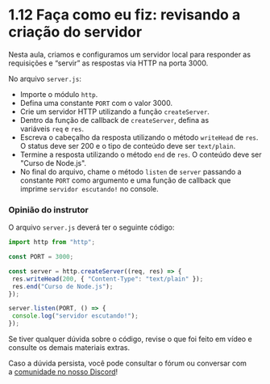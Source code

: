 # 1.12 Faça como eu fiz: revisando a criação do servidor
Nesta aula, criamos e configuramos um servidor local para responder as requisições e “servir” as respostas via HTTP na porta 3000.

No arquivo `server.js`:

- Importe o módulo `http`.
- Defina uma constante `PORT` com o valor 3000.
- Crie um servidor HTTP utilizando a função `createServer`.
- Dentro da função de callback de `createServer`, defina as variáveis `req` e `res`.
- Escreva o cabeçalho da resposta utilizando o método `writeHead` de `res`. O status deve ser 200 e o tipo de conteúdo deve ser `text/plain`.
- Termine a resposta utilizando o método `end` de `res`. O conteúdo deve ser "Curso de Node.js".
- No final do arquivo, chame o método `listen` de `server` passando a constante `PORT` como argumento e uma função de callback que imprime `servidor escutando!` no console.

### Opinião do instrutor

O arquivo `server.js` deverá ter o seguinte código:

```js
import http from "http";

const PORT = 3000;

const server = http.createServer((req, res) => {
 res.writeHead(200, { "Content-Type": "text/plain" });
 res.end("Curso de Node.js");
});

server.listen(PORT, () => {
 console.log("servidor escutando!");
});
```

Se tiver qualquer dúvida sobre o código, revise o que foi feito em vídeo e consulte os demais materiais extras.

Caso a dúvida persista, você pode consultar o fórum ou conversar com a [comunidade no nosso Discord](https://discord.gg/Af6FGyAnyr)!